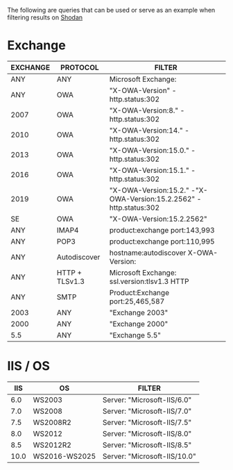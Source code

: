 The following are queries that can be used or serve as an example when filtering results on [Shodan](https://shodan.io/)

# Exchange

| EXCHANGE          | PROTOCOL       | FILTER                                                            |
| ----------------- | -------------- | ----------------------------------------------------------------- |
| ANY               | ANY            | Microsoft Exchange:                                               |
| ANY               | OWA            | "X-OWA-Version" -http.status:302                                  |  
| 2007              | OWA            | "X-OWA-Version:8." -http.status:302                               |
| 2010              | OWA            | "X-OWA-Version:14." -http.status:302                              |
| 2013              | OWA            | "X-OWA-Version:15.0." -http.status:302                            |
| 2016              | OWA            | "X-OWA-Version:15.1." -http.status:302                            |
| 2019              | OWA            | "X-OWA-Version:15.2." -"X-OWA-Version:15.2.2562" -http.status:302 |
| SE                | OWA            | "X-OWA-Version:15.2.2562"                                         |
| ANY               | IMAP4          | product:exchange port:143,993                                     |
| ANY               | POP3           | product:exchange port:110,995                                     |
| ANY               | Autodiscover   | hostname:autodiscover X-OWA-Version:                              |
| ANY               | HTTP + TLSv1.3 | Microsoft Exchange: ssl.version:tlsv1.3 HTTP                      |
| ANY               | SMTP           | Product:Exchange port:25,465,587                                  |
| 2003              | ANY            | "Exchange 2003"                                                   |
| 2000              | ANY            | "Exchange 2000"                                                   |
| 5.5               | ANY            | "Exchange 5.5"                                                    |

# IIS / OS

| IIS         | OS             | FILTER                                                     |
| ----------- | -------------- | ---------------------------------------------------------- |
| 6.0         | WS2003         | Server: "Microsoft-IIS/6.0"                                |
| 7.0	        | WS2008	       | Server: "Microsoft-IIS/7.0"                                |
| 7.5	        | WS2008R2	     | Server: "Microsoft-IIS/7.5"                                |
| 8.0         | WS2012         | Server: "Microsoft-IIS/8.0"                                |
| 8.5         | WS2012R2       | Server: "Microsoft-IIS/8.5"                                |
| 10.0        | WS2016-WS2025  | Server: "Microsoft-IIS/10.0"|

